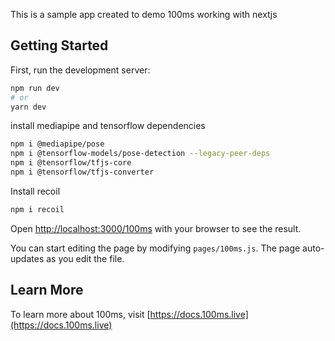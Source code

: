 This is a sample app created to demo 100ms working with nextjs

## Getting Started

First, run the development server:

```bash
npm run dev
# or
yarn dev
```
install mediapipe and tensorflow dependencies

```sh
npm i @mediapipe/pose
npm i @tensorflow-models/pose-detection --legacy-peer-deps
npm i @tensorflow/tfjs-core
npm i @tensorflow/tfjs-converter
```

Install recoil

```sh
npm i recoil
```

Open [http://localhost:3000/100ms](http://localhost:3000/100ms) with your browser to see the result.

You can start editing the page by modifying `pages/100ms.js`. The page auto-updates as you edit the file.

## Learn More

To learn more about 100ms, visit [https://docs.100ms.live](https://docs.100ms.live)
